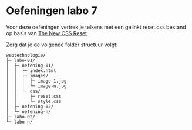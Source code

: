 # Oefeningen labo 7

Voor deze oefeningen vertrek je telkens met een gelinkt reset.css bestand op basis van [The New CSS Reset](https://elad2412.github.io/the-new-css-reset/).

Zorg dat je de volgende folder structuur volgt:

```
webtechnologie/
├─ labo-01/
│  ├─ oefening-01/
│  │  ├─ index.html
│  │  ├─ images/
│  │  │  ├─ image-1.jpg 
│  │  │  └─ image-n.jpg 
│  │  └─ css/
│  │     ├─ reset.css
│  │     └─ style.css
│  ├─ oefening-02/
│  └─ oefening-n/
├─ labo-02/
└─ labo-n/      
```

